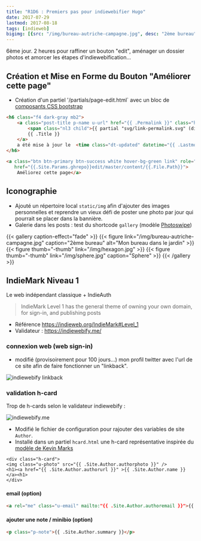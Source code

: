 ```yaml
---
title: "R1D6 : Premiers pas pour indiewebifier Hugo"
date: 2017-07-29
lastmod: 2017-08-18
tags: [indieweb]
bigimg: [{src: "/img/bureau-autriche-campagne.jpg", desc: "2ème bureau"}]
---
```


6ème jour. 2 heures pour raffiner un bouton "edit", aménager un dossier photos et amorcer les étapes d'indiewebification...<!--more-->

## Création et Mise en Forme du Bouton "Améliorer cette page"

- Création d'un partiel '/partials/page-edit.html` avec un bloc de [composants CSS bootstrap](https://v4-alpha.getbootstrap.com/components/buttons/)

```html
<h6 class="f4 dark-gray mb2">
    <a class="post-title p-name u-url" href="{{ .Permalink }}" class="hide-child link primary-color">
        <span class="nl3 child">{{ partial "svg/link-permalink.svg" (dict "size" "14px") }}</span>
        {{ .Title }}
    </a>
    a été mise à jour le  <time class="dt-updated" datetime="{{ .Lastmod.Format "2006-01-02T15:04:05Z07:00" | safeHTML }}">{{ .Lastmod.Format "02-01-2006"}}</time> {{ with .GitInfo }}: <a class="hide-child link primary-color" href="{{$.Site.Params.ghrepo}}/commit/{{ .Hash }}">{{ .Subject }} ({{ .AbbreviatedHash }})</a>{{end }} par <a rel="author" class="p-author h-card" href="{{ .Site.Author.site }}">{{ .Site.Author.name }}</a>
</h6>

<a class="btn btn-primary btn-success white hover-bg-green link" role="button"
   href="{{.Site.Params.ghrepo}}edit/master/content/{{.File.Path}}">
    Améliorez cette page</a>
```

## Iconographie 

- Ajouté un répertoire local `static/img` afin d'ajouter des images personnelles et reprendre un vieux défi de poster une photo par jour qui pourrait se placer dans la bannière.
- Galerie dans les posts : test du shortcode `gallery` (modèle [Photoswipe](/post/echantillon-photoswipe-gallery))

{{< gallery caption-effect="fade" >}}
  {{< figure link="/img/bureau-autriche-campagne.jpg" caption="2ème bureau" alt="Mon bureau dans le jardin" >}}
  {{< figure thumb="-thumb" link="/img/hexagon.jpg" >}}
  {{< figure thumb="-thumb" link="/img/sphere.jpg" caption="Sphere" >}}
{{< /gallery >}}


## IndieMark Niveau 1

Le web indépendant classique + IndieAuth

> IndieMark Level 1 has the general theme of owning your own domain, for sign-in, and publishing posts

- Référence <https://indieweb.org/IndieMark#Level_1>
- Validateur : <https://indiewebify.me/>

### connexion web (web sign-in)

- modifié (provisoirement pour 100 jours...) mon profil twitter avec l'url de ce site afin de faire fonctionner un "linkback".

![indiewebify linkback](https://monosnap.com/file/OO15UsKvvLM1bapRijTPClLENBwdXt.png)

### validation h-card 

Trop de h-cards selon le validateur indiewebify :  

![indiewebify.me](https://monosnap.com/file/caUAs9rggeCEReojYWzG9WLh8j4EnH.png)

- Modifié le fichier de configuration pour rajouter des variables de site `Author`.
- Installé dans un partiel `hcard.html` une h-card représentative inspirée du [modèle de Kevin Marks](https://github.com/ChristopherA/LifeWithAlacrityBlog/blob/master/blog/themes/indie-tufte/layouts/partials/hcard.html)

```
<div class="h-card">
<img class="u-photo" src="{{ .Site.Author.authorphoto }}" />
<h1><a href="{{ .Site.Author.authorurl }}" >{{ .Site.Author.name }}</a><h1>
</div>
```

#### email (option)

```html
<a rel="me" class="u-email" mailto:"{{ .Site.Author.authoremail }}">{{ .Site.Author.email }}</a>
```

#### ajouter une note / minibio (option)

```html
<p class="p-note">{{ .Site.Author.summary }}</p>
```
